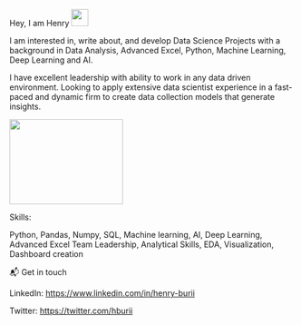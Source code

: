 Hey, I am Henry <img src="https://raw.githubusercontent.com/MartinHeinz/MartinHeinz/master/wave.gif" width="30px">

I am interested in, write about, and develop Data Science Projects with a background in Data Analysis, Advanced Excel, Python, Machine Learning, Deep Learning and AI.

I have excellent leadership with ability to work in any data driven environment. Looking to apply extensive data scientist experience in a
fast-paced and dynamic firm to create data collection models that generate insights.

<img src="https://user-images.githubusercontent.com/19470424/124124429-14d3e700-da81-11eb-9cc9-aecd4753ae9e.gif" width="200" height="150">

Skills:

Python, Pandas, Numpy, SQL, Machine learning, AI, Deep Learning, Advanced Excel
Team Leadership, Analytical Skills, EDA, Visualization, Dashboard creation

 📬 Get in touch 

LinkedIn: https://www.linkedin.com/in/henry-burii

Twitter: https://twitter.com/hburii 

